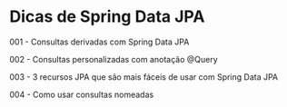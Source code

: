 # Dicas de Spring Data JPA

001 - Consultas derivadas com Spring Data JPA

002 - Consultas personalizadas com anotação @Query

003 - 3 recursos JPA que são mais fáceis de usar com Spring Data JPA

004 - Como usar consultas nomeadas

